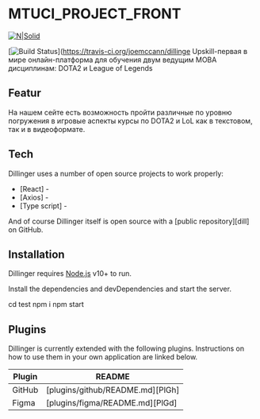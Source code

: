 # MTUCI_PROJECT_FRONT

[![N|Solid](https://cldup.com/dTxpPi9lDf.thumb.png)](https://nodesource.com/products/nsolid)

[![Build Status](https://travis-ci.org/joemccann/dillinger.svg?branch=master)](https://travis-ci.org/joemccann/dillinge
Upskill-первая в мире онлайн-платформа для обучения двум ведущим MOBA дисциплинам: DOTA2 и League of Legends

## Featur
На нашем сейте есть возможность пройти различные по уровню погружения в игровые аспекты курсы по DOTA2 и LoL как в текстовом, так и в видеоформате.
## Tech

Dillinger uses a number of open source projects to work properly:

- [React] - 
- [Axios] - 
- [Type script] - 

And of course Dillinger itself is open source with a [public repository][dill]
 on GitHub.

## Installation

Dillinger requires [Node.js](https://nodejs.org/) v10+ to run.

Install the dependencies and devDependencies and start the server.

cd test
npm i
npm start
## Plugins

Dillinger is currently extended with the following plugins.
Instructions on how to use them in your own application are linked below.

| Plugin | README |
| ------ | ------ |
| GitHub | [plugins/github/README.md][PlGh] |
| Figma | [plugins/figma/README.md][PlGd]